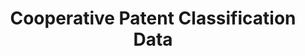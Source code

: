---
bigquery: https://console.cloud.google.com/bigquery?p=patents-public-data&d=cpc&page=dataset
citation: '“Cooperative Patent Classification” by the EPO and USPTO, for public use. '
contributors: EPO, USPTO
cost: None
description: Cooperative Patent Classification Data contains the scheme and definitions
  of the Cooperative Patent Classification system for classifying patent documents.
  The CPC is the result of a partnership between the EPO and the USPTO in their joint
  effort to develop a common, internationally compatible classification system for
  technical documents, in particular patent publications, which will be used by both
  offices in the patent granting process
documentation: https://www.cooperativepatentclassification.org/cpcSchemeAndDefinitions
last_edit: 04/11/2022, 20:02:33
location: https://www.cooperativepatentclassification.org/index
maintained_by: USPTO, EPO
schema_fields:
- titlePart
- not_allocatable
- parents
- informativeReferences
- sizeCache
- status
- symbol
- children
- breakdown_code
- limitingReferences
- synonyms
- limiting_references
- application_references
- level
- titleFull
- ipcConcordant
- childGroups
- date_revised
- residual_references
- definition
- informative_references
- applicationReferences
- title_full
- dateRevised
- additional_only
- glossary
- notAllocatable
- breakdownCode
- child_groups
- residualReferences
- title_part
- ipc_concordant
shortname: cooperative_patent_classification
tags:
- patents
- science
title: Cooperative Patent Classification Data
uuid: 984374a7-16e9-4b35-9445-458daceb01bf
---